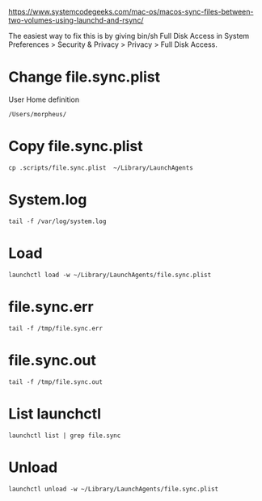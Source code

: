 https://www.systemcodegeeks.com/mac-os/macos-sync-files-between-two-volumes-using-launchd-and-rsync/

The easiest way to fix this is by giving bin/sh Full Disk Access in System Preferences > Security & Privacy > Privacy > Full Disk Access.

# Change file.sync.plist
User Home definition
```
/Users/morpheus/
```

# Copy file.sync.plist
```
cp .scripts/file.sync.plist  ~/Library/LaunchAgents
```

# System.log
```
tail -f /var/log/system.log
```

# Load
```
launchctl load -w ~/Library/LaunchAgents/file.sync.plist
```

# file.sync.err
```
tail -f /tmp/file.sync.err
```

# file.sync.out
```
tail -f /tmp/file.sync.out
```


# List launchctl
```
launchctl list | grep file.sync
```

# Unload
```
launchctl unload -w ~/Library/LaunchAgents/file.sync.plist
```